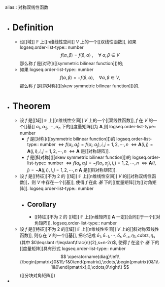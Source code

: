 alias:: 对称双线性函数

- # Definition
	- 设[[域]] $\mathbb{F}$ 上[[n维线性空间]] $V$ 上的一个[[双线性函数]], 如果
	  logseq.order-list-type:: number
	  $$
	  f(\alpha,\beta)=f(\beta,\alpha)\:,\quad\forall\:\alpha,\beta\in V
	  $$
	  那么称 $f$ 是[对称]([[symmetric bilinear function]])的;
	- 如果
	  logseq.order-list-type:: number
	  $$
	  f(\alpha,\beta)=-f(\beta,\alpha),\quad\forall\alpha,\beta\in V,
	  $$
	  那么称 $f$ 是[斜对称]([[skew symmetric bilinear function]])的.
- # Theorem
	- 设 $f$ 是[[域]] $\mathbb{F}$ 上[[n维线性空间]] $V$ 上的一个[[双线性函数]], $f$ 在 $V$ 的一个[[基]] $\alpha_{1},\alpha_{2},\cdots,\alpha_n$ 下的[[度量矩阵]]为 $\boldsymbol{A}$,则
	  logseq.order-list-type:: number
		- $f$ 是[对称]([[symmetric bilinear function]])的
		  logseq.order-list-type:: number
		  $\Longleftrightarrow f(\alpha_i, α_j)=f(\alpha_i,\alpha_j), i,j=1,2,\cdots, n$
		  $\Longleftrightarrow \boldsymbol{A}(i,j)=\boldsymbol{A}(j,i), i,j=1,2,\cdots,n$
		  $\Longleftrightarrow \boldsymbol{A}$ 是[[对称矩阵]].
		- $f$ 是[斜对称]([[skew symmetric bilinear function]])的
		  logseq.order-list-type:: number
		  $\Longleftrightarrow f(\alpha_i, α_j)=-f(\alpha_i,\alpha_j), i,j=1,2,\cdots, n$
		  $\Longleftrightarrow \boldsymbol{A}(i,j)=-\boldsymbol{A}(j,i), i,j=1,2,\cdots,n$
		  $\boldsymbol{A}$ 是[[斜对称矩阵]].
	- 设 $f$ 是[[特征]]不为 $2$ 的 [[域]] $\mathbb{F}$ 上[[n维线性空间]] $V$ 的[[对称双线性函数]]，则 $V$ 中存在一个[[基]], 使得 $f$ 在此 *基* 下的[[度量矩阵]]为[[对角矩阵]].
	  logseq.order-list-type:: number
		- ## Corollary
			- [[特征]]不为 $2$ 的 [[域]] $\mathbb{F}$ 上[[n维矩阵]] $\boldsymbol{A}$ 一定[[合同]]于一个[[对角矩阵]].
			  logseq.order-list-type:: number
	- 设 $f$ 是[[特征]]不为 $2$ 的[[域]] $\mathbb{F}$ 上[[n维线性空间]] $V$ 上的[[斜对称双线性函数]], 则存在 $V$ 的一个[[基]], 把它记成 $\delta_{1},\delta_{-1}, \cdots,\delta_{r},\delta_{-r},\eta_1,cdots,\eta_s$ (其中 $0\leqslant r\leqslant\frac{n}{2},s=n-2r)$, 使得 $f$ 在这个 *基* 下的[[度量矩阵]]具有形式
	  logseq.order-list-type:: number
	  $$
	  \operatorname{diag}\left\{\begin{pmatrix}0&1\\-1&0\end{pmatrix},\cdots,\begin{pmatrix}0&1\\-1&0\end{pmatrix},0,\cdots,0\right\}
	  $$
	  ([[分块对角矩阵]])
-